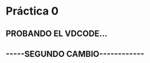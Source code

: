  # Práctica 0

PROBANDO EL VDCODE...
-------------------------------
-----SEGUNDO CAMBIO------------
-------------------------------